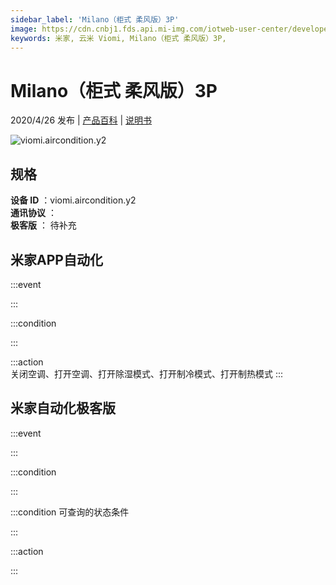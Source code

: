 ```yaml
---
sidebar_label: 'Milano（柜式 柔风版）3P'
image: https://cdn.cnbj1.fds.api.mi-img.com/iotweb-user-center/developer_1679047689738NGSvkJkE.png?GalaxyAccessKeyId=AKVGLQWBOVIRQ3XLEW&Expires=9223372036854775807&Signature=1ZE3ZDYas+gLQh9vqJSevUKKBcA=
keywords: 米家, 云米 Viomi, Milano（柜式 柔风版）3P, 
---
```

# Milano（柜式 柔风版）3P

2020/4/26 发布 | [产品百科](https://home.mi.com/webapp/content/baike/product/index.html?model=viomi.aircondition.y2/) | [说明书](https://home.mi.com/views/introduction.html?model=viomi.aircondition.y2&region=cn)

![viomi.aircondition.y2](https://cdn.cnbj1.fds.api.mi-img.com/iotweb-user-center/developer_1679047689738NGSvkJkE.png?GalaxyAccessKeyId=AKVGLQWBOVIRQ3XLEW&Expires=9223372036854775807&Signature=1ZE3ZDYas+gLQh9vqJSevUKKBcA=)

## 规格  
> 
**设备 ID** ：viomi.aircondition.y2  
**通讯协议** ：  
**极客版**  ： 待补充 


## 米家APP自动化  

:::event  

:::

:::condition  

:::

:::action   
关闭空调、打开空调、打开除湿模式、打开制冷模式、打开制热模式
:::

## 米家自动化极客版  

:::event  

:::

:::condition  

:::

:::condition 可查询的状态条件  

:::

:::action  

:::

        
